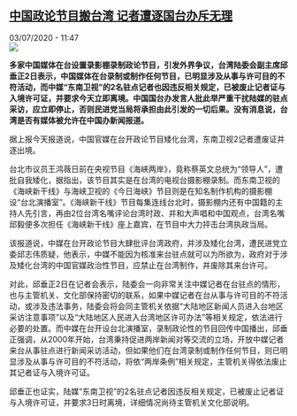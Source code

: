 <!--1593777309000-->
[中国政论节目搬台湾 记者遭逐国台办斥无理](http://www.rfi.fr//cn/%E4%B8%AD%E5%9B%BD/20200703-%E4%B8%AD%E5%9B%BD%E6%94%BF%E8%AE%BA%E8%8A%82%E7%9B%AE%E6%90%AC%E5%8F%B0%E6%B9%BE-%E8%AE%B0%E8%80%85%E9%81%AD%E9%80%90%E5%9B%BD%E5%8F%B0%E5%8A%9E%E6%96%A5%E6%97%A0%E7%90%86)
------

<div>03/07/2020 - 11:47</div><img src="https://s.rfi.fr/media/display/fd921220-bd11-11ea-b7d4-005056a964fe/w:310/p:16x9/hx.png"><p><strong>多家中国媒体在台设置录影棚录制政论节目，引发外界争议，台湾陆委会副主席邱垂正2日表示，中国媒体在台录制或制作任何节目，已明显涉及从事与许可目的不符活动，而中媒“东南卫视”的2名驻点记者也因违反相关规定，已被废止记者证与入境许可证，并要求今天立即离境。中国国台办发言人批此举严重干扰陆媒的驻点采访，应立即停止，否则民进党当局将承担由此引发的一切后果。没有消息说，台湾是否有媒体被允许在中国办新闻报道。</strong></p><div class="t-content__body u-clearfix"><div class="m-interstitial"></div><p>据上报今天报道说，中国官媒在台开政论节目矮化台湾，东南卫视2记者遭废证并逐出境。</p><p>台北市议员王鸿薇日前在央视节目《海峡两岸》，竟称蔡英文总统为“领导人”，遭批自我矮化，据指出，该节目其实是在台湾的电视台摄影棚录制。而东南卫视的《海峡新干线》与海峡卫视的《今日海峡》节目则是在知名制作机构的摄影棚设“台北演播室”。《海峡新干线》节目每集连线台北时，摄影棚内还有中国籍的主持人先引言，再由2位台湾名嘴评论台湾时政、并和大声唱和中国观点，台湾名嘴邱毅便多次担任《海峡新干线》座上嘉宾，在节目中大力抨击台湾执政当局。</p><p>该报道说，中媒在台开政论节目大肆批评台湾政府，并涉及矮化台湾，遭民进党立委邱志伟质疑，他表示，中媒不能因为核准来台驻点就可以为所欲为，政府对于涉及矮化台湾的中国官媒政治性节目，应禁止在台湾制作，并废除其来台许可。</p><p>对此，邱垂正2日在记者会表示，陆委会一向非常关注中媒记者在台驻点的情形，也与主管机关、文化部保持密切的联系，如果中媒记者在台从事与许可目的不符活动，或涉及违法事务，陆委会将会同主管机关依据“大陆地区新闻人员进入台地区采访注意事项”以及“大陆地区人民进入台湾地区许可办法”等相关规定，依法进行必要的处置。而中媒在台开设台北演播室，录制政论性的节目回传中国播出，邱垂正强调，从2000年开始，台湾秉持促进两岸新闻对等交流的立场，开放中媒记者来台从事驻点进行新闻采访活动，但如果他们在台湾录制或制作任何节目，则已明显涉及从事与许可目的不符活动，将依“两岸条例”相关规定，主管机关得依法废止其记者证与入境许可证。</p><p>邱垂正也证实，陆媒“东南卫视”的2名驻点记者因违反相关规定，已被废止记者证与入境许可证，并要求3日时离境，详细情况尚待主管机关文化部说明。</p><div class="o-self-promo o-self-promo--nl o-self-promo--hidden" data-selfpromo-newsletter></div><div class="o-self-promo o-self-promo--app o-self-promo--hidden" data-selfpromo-app></div></div>
